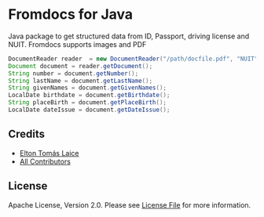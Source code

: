 # Fromdocs for Java

Java package to get structured data from ID, Passport, driving license and NUIT. Fromdocs supports images and PDF

```java
DocumentReader reader  = new DocumentReader("/path/docfile.pdf", "NUIT");
Document document = reader.getDocument();
String number = document.getNumber();
String lastName = document.getLastName();
String givenNames = document.getGivenNames();
LocalDate birthdate = document.getBirthdate();
String placeBirth = document.getPlaceBirth();
LocalDate dateIssue = document.getDateIssue();
```

## Credits

- [Elton Tomás Laice](https://github.com/eltonlaice)
- [All Contributors](../../contributors)

## License

Apache License, Version 2.0. Please see [License File](LICENSE.md) for more information.
